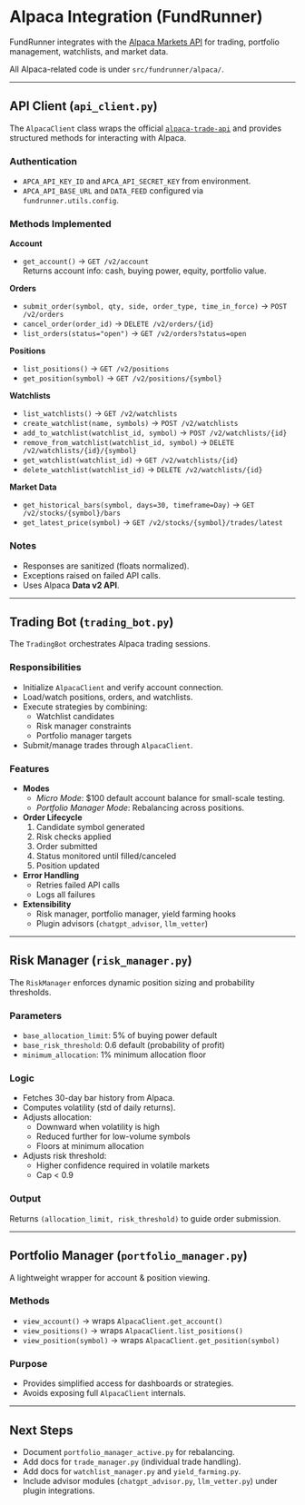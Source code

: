 # Alpaca Integration (FundRunner)

FundRunner integrates with the [Alpaca Markets API](https://alpaca.markets/docs/) for trading, portfolio management, watchlists, and market data.

All Alpaca-related code is under `src/fundrunner/alpaca/`.

---

## API Client (`api_client.py`)

The `AlpacaClient` class wraps the official [`alpaca-trade-api`](https://github.com/alpacahq/alpaca-trade-api-python) and provides structured methods for interacting with Alpaca.

### Authentication

- `APCA_API_KEY_ID` and `APCA_API_SECRET_KEY` from environment.
- `APCA_API_BASE_URL` and `DATA_FEED` configured via `fundrunner.utils.config`.

### Methods Implemented

**Account**

- `get_account()` → `GET /v2/account`  
  Returns account info: cash, buying power, equity, portfolio value.

**Orders**

- `submit_order(symbol, qty, side, order_type, time_in_force)` → `POST /v2/orders`
- `cancel_order(order_id)` → `DELETE /v2/orders/{id}`
- `list_orders(status="open")` → `GET /v2/orders?status=open`

**Positions**

- `list_positions()` → `GET /v2/positions`
- `get_position(symbol)` → `GET /v2/positions/{symbol}`

**Watchlists**

- `list_watchlists()` → `GET /v2/watchlists`
- `create_watchlist(name, symbols)` → `POST /v2/watchlists`
- `add_to_watchlist(watchlist_id, symbol)` → `POST /v2/watchlists/{id}`
- `remove_from_watchlist(watchlist_id, symbol)` → `DELETE /v2/watchlists/{id}/{symbol}`
- `get_watchlist(watchlist_id)` → `GET /v2/watchlists/{id}`
- `delete_watchlist(watchlist_id)` → `DELETE /v2/watchlists/{id}`

**Market Data**

- `get_historical_bars(symbol, days=30, timeframe=Day)` → `GET /v2/stocks/{symbol}/bars`
- `get_latest_price(symbol)` → `GET /v2/stocks/{symbol}/trades/latest`

### Notes

- Responses are sanitized (floats normalized).
- Exceptions raised on failed API calls.
- Uses Alpaca **Data v2 API**.

---

## Trading Bot (`trading_bot.py`)

The `TradingBot` orchestrates Alpaca trading sessions.

### Responsibilities

- Initialize `AlpacaClient` and verify account connection.
- Load/watch positions, orders, and watchlists.
- Execute strategies by combining:
  - Watchlist candidates
  - Risk manager constraints
  - Portfolio manager targets
- Submit/manage trades through `AlpacaClient`.

### Features

- **Modes**
  - _Micro Mode_: $100 default account balance for small-scale testing.
  - _Portfolio Manager Mode_: Rebalancing across positions.
- **Order Lifecycle**
  1. Candidate symbol generated
  2. Risk checks applied
  3. Order submitted
  4. Status monitored until filled/canceled
  5. Position updated
- **Error Handling**
  - Retries failed API calls
  - Logs all failures
- **Extensibility**
  - Risk manager, portfolio manager, yield farming hooks
  - Plugin advisors (`chatgpt_advisor`, `llm_vetter`)

---

## Risk Manager (`risk_manager.py`)

The `RiskManager` enforces dynamic position sizing and probability thresholds.

### Parameters

- `base_allocation_limit`: 5% of buying power default
- `base_risk_threshold`: 0.6 default (probability of profit)
- `minimum_allocation`: 1% minimum allocation floor

### Logic

- Fetches 30-day bar history from Alpaca.
- Computes volatility (std of daily returns).
- Adjusts allocation:
  - Downward when volatility is high
  - Reduced further for low-volume symbols
  - Floors at minimum allocation
- Adjusts risk threshold:
  - Higher confidence required in volatile markets
  - Cap < 0.9

### Output

Returns `(allocation_limit, risk_threshold)` to guide order submission.

---

## Portfolio Manager (`portfolio_manager.py`)

A lightweight wrapper for account & position viewing.

### Methods

- `view_account()` → wraps `AlpacaClient.get_account()`
- `view_positions()` → wraps `AlpacaClient.list_positions()`
- `view_position(symbol)` → wraps `AlpacaClient.get_position(symbol)`

### Purpose

- Provides simplified access for dashboards or strategies.
- Avoids exposing full `AlpacaClient` internals.

---

## Next Steps

- Document `portfolio_manager_active.py` for rebalancing.
- Add docs for `trade_manager.py` (individual trade handling).
- Add docs for `watchlist_manager.py` and `yield_farming.py`.
- Include advisor modules (`chatgpt_advisor.py`, `llm_vetter.py`) under plugin integrations.

